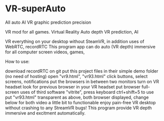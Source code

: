 # VR-superAuto
All auto AI VR graphic prediction precision

VR mod for all games. Virtual Reality Auto depth VR prediction, AI

VR everything on your desktop without SteamVR, in addition uses of WebRTC, recordRTC This program app can do auto (VR depth) immersive for all computer screen videos, games,

How to use:

download recordRTC on git put this project files in their simple demo folder (no need of hosting) 
open "vr9.html", "vr93.html" click buttons, select screens, notifications 
put the browsers in between two monitors turn on VR headset look for previous browser in your VR headset 
put browser full-screen uses of third software "vitrite", press keyboard ctrl+shift+5 to use 
put "vr93.html" transparent as above, both browser displayed, change below for both video a little bit to functionable 
enjoy pain-free VR desktop without crashing to any StreamVR bugs! 
This program provide VR depth immersive and excitment automatically.
